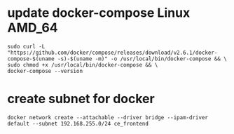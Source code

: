 # update docker-compose Linux AMD_64
```
sudo curl -L "https://github.com/docker/compose/releases/download/v2.6.1/docker-compose-$(uname -s)-$(uname -m)" -o /usr/local/bin/docker-compose && \
sudo chmod +x /usr/local/bin/docker-compose && \
docker-compose --version
```


# create subnet for docker
```
docker network create --attachable --driver bridge --ipam-driver default --subnet 192.168.255.0/24 ce_frontend
```
